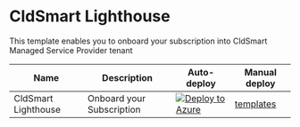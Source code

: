 # CldSmart Lighthouse

This template enables you to onboard your subscription into CldSmart Managed Service Provider tenant

Name | Description   | Auto-deploy   | Manual deploy |
-----| ------------- |--------------- |------- 
| CldSmart Lighthouse |Onboard your Subscription | [![Deploy to Azure](https://aka.ms/deploytoazurebutton)](https://portal.azure.com/#create/Microsoft.Template/uri/https%3A%2F%2Fraw.githubusercontent.com%2FCldSmart%2FSmart-Lighthouse%2Fmain%2Ftemplates%2Fcldsmart-lighthouse%2FcldSmartLighthouse.json) | [templates](https://github.com/CldSmart/Smart-Lighthouse/tree/main/templates/delegated-resource-management)
